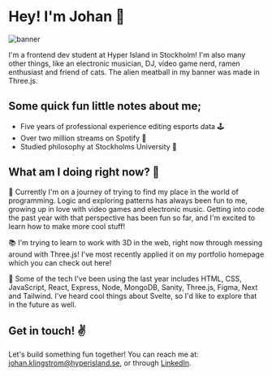 # Hey! I'm Johan 🌌
![banner](https://user-images.githubusercontent.com/75391606/170718709-922b64f0-d982-46c3-aa1e-c2c83b98c881.gif)

I'm a frontend dev student at Hyper Island in Stockholm! I'm also many other things, like an electronic musician, DJ, video game nerd, ramen enthusiast and friend of cats. The alien meatball in my banner was made in Three.js.

## Some quick fun little notes about me;
* Five years of professional experience editing esports data 🕹️
* Over two million streams on Spotify 🎵
* Studied philosophy at Stockholms University 💭

## What am I doing right now? 🤔
🚀 Currently I'm on a journey of trying to find my place in the world of programming. Logic and exploring patterns has always been fun to me, growing up in love with video games and electronic music. Getting into code the past year with that perspective has been fun so far, and I'm excited to learn how to make more cool stuff!

📚 I'm trying to learn to work with 3D in the web, right now through messing around with Three.js! I've most recently applied it on my portfolio homepage which you can check out here!

🔭 Some of the tech I've been using the last year includes HTML, CSS, JavaScript, React, Express, Node, MongoDB, Sanity, Three.js, Figma, Next and Tailwind. I've heard cool things about Svelte, so I'd like to explore that in the future as well.

## Get in touch! ✌️
Let's build something fun together! 
You can reach me at: <johan.klingstrom@hyperisland.se>, or through [LinkedIn](https://www.linkedin.com/in/johan-klingstr%C3%B6m-19722321b).

